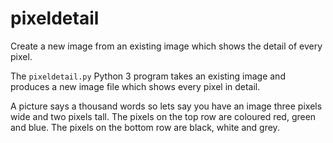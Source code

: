 # pixeldetail

Create a new image from an existing image which shows the detail of every pixel.

The `pixeldetail.py` Python 3 program takes an existing image and produces a new
image file which shows every pixel in detail. 

A picture says a thousand words
so lets say you have an image three pixels wide and two pixels tall. The pixels on the top row are
coloured red, green and blue. The pixels on the bottom row are black, white and grey. 

